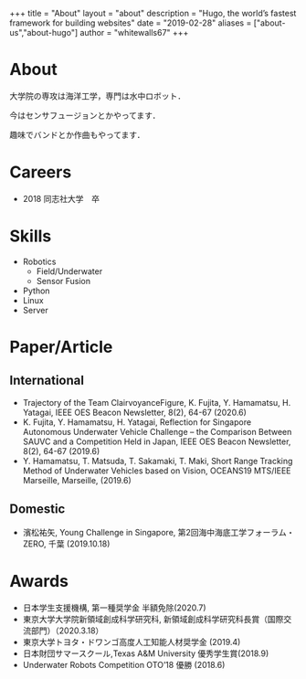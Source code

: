 +++
title = "About"
layout = "about"
description = "Hugo, the world’s fastest framework for building websites"
date = "2019-02-28"
aliases = ["about-us","about-hugo"]
author = "whitewalls67"
+++

# About

大学院の専攻は海洋工学，専門は水中ロボット．

今はセンサフュージョンとかやってます．

趣味でバンドとか作曲もやってます．

# Careers

 - 2018 同志社大学　卒

# Skills

 - Robotics
   - Field/Underwater
   - Sensor Fusion
 - Python
 - Linux
 - Server

# Paper/Article

## International

- Trajectory of the Team ClairvoyanceFigure, K. Fujita, Y. Hamamatsu, H. Yatagai, IEEE OES Beacon Newsletter, 8(2), 64-67 (2020.6)
- K. Fujita, Y. Hamamatsu, H. Yatagai, Reflection for Singapore Autonomous Underwater Vehicle Challenge – the Comparison Between SAUVC and a Competition Held in Japan, IEEE OES Beacon Newsletter, 8(2), 64-67 (2019.6) 
- Y. Hamamatsu, T. Matsuda, T. Sakamaki, T. Maki, Short Range Tracking Method of Underwater Vehicles based on Vision, OCEANS19 MTS/IEEE Marseille, Marseille, (2019.6)

## Domestic

- 濱松祐矢, Young Challenge in Singapore, 第2回海中海底工学フォーラム・ZERO, 千葉 (2019.10.18)

# Awards

- 日本学生支援機構, 第一種奨学金 半額免除(2020.7)
- 東京大学大学院新領域創成科学研究科, 新領域創成科学研究科長賞（国際交流部門）（2020.3.18）
- 東京大学トヨタ・ドワンゴ高度人工知能人材奨学金 (2019.4)
- 日本財団サマースクール,Texas A&M University 優秀学生賞(2018.9)
- Underwater Robots Competition OTO’18 優勝 (2018.6)